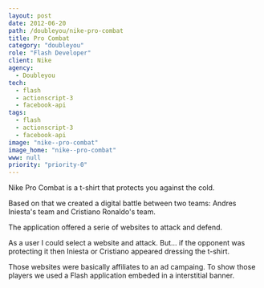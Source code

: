 ```yaml
---
layout: post
date: 2012-06-20
path: /doubleyou/nike-pro-combat
title: Pro Combat
category: "doubleyou"
role: "Flash Developer"
client: Nike
agency:
  - Doubleyou
tech:
  - flash
  - actionscript-3
  - facebook-api
tags:
  - flash
  - actionscript-3
  - facebook-api
image: "nike--pro-combat"
image_home: "nike--pro-combat"
www: null
priority: "priority-0"
---
```


Nike Pro Combat is a t-shirt that protects you against the cold.

Based on that we created a digital battle between two teams: Andres Iniesta's team and Cristiano Ronaldo's team.

The application offered a serie of websites to attack and defend.

As a user I could select a website and attack. But... if the opponent was protecting it then Iniesta or Cristiano appeared dressing the t-shirt.

Those websites were basically affiliates to an ad campaing.
To show those players we used a Flash application embeded in a interstitial banner.
